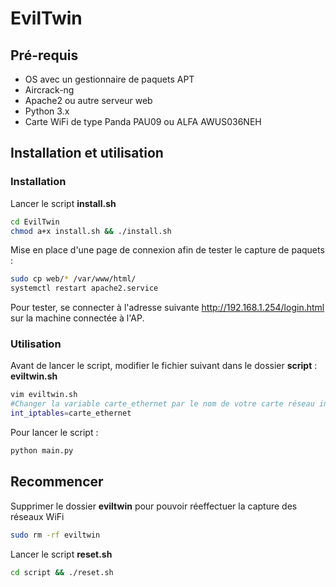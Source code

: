 # EvilTwin

## Pré-requis

- OS avec un gestionnaire de paquets APT
- Aircrack-ng
- Apache2 ou autre serveur web
- Python 3.x
- Carte WiFi de type Panda PAU09 ou ALFA AWUS036NEH

## Installation et utilisation

### Installation 

Lancer le script **install.sh**
```bash
cd EvilTwin
chmod a+x install.sh && ./install.sh
```

Mise en place d'une page de connexion afin de tester le capture de paquets :
```bash
sudo cp web/* /var/www/html/
systemctl restart apache2.service
```

Pour tester, se connecter à l'adresse suivante http://192.168.1.254/login.html sur la machine connectée à l'AP. 

### Utilisation

Avant de lancer le script, modifier le fichier suivant dans le dossier **script** : **eviltwin.sh**
```bash
vim eviltwin.sh
#Changer la variable carte_ethernet par le nom de votre carte réseau interne, souvent eth0 (VM) ou wlan1 (Clé bootable)
int_iptables=carte_ethernet
```

Pour lancer le script :
```bash
python main.py
```

## Recommencer

Supprimer le dossier **eviltwin** pour pouvoir réeffectuer la capture des réseaux WiFi
```bash
sudo rm -rf eviltwin
```

Lancer le script **reset.sh**
```bash
cd script && ./reset.sh
```
